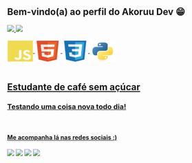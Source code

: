 ## Bem-vindo(a) ao perfil do Akoruu Dev 😁

<div>
  <a href="https://github.com/akoruudev">
  <img height="180em" src="https://github-readme-stats.vercel.app/api?username=akoruudev&show_icons=true&theme=tokyonight&include_all_commits=true&count_private=true"/>
  <img height="180em" src="https://github-readme-stats.vercel.app/api/top-langs/?username=akoruudev&layout=compact&langs_count=6&theme=tokyonight"/>
</div>
 
<div style="display: inline_block"><br>
  <img align="center" alt="Js" height="50" width="60" src="https://raw.githubusercontent.com/devicons/devicon/master/icons/javascript/javascript-plain.svg ">
  <img align="center" alt="HTML" height="50" width="60" src="https://raw.githubusercontent.com/devicons/devicon/master/icons/html5/html5-original.svg ">
  <img align="center" alt="CSS" height="50" width="60" src="https://raw.githubusercontent.com/devicons/devicon/master/icons/css3/css3-original.svg ">
  <img align="center" alt="Python" height="50" width="60" src="https://github.com/devicons/devicon/blob/master/icons/python/python-original.svg ">
</div>
 
 <br>
 
  ## Estudante de café sem açúcar
  ### Testando uma coisa nova todo dia!
 
<div style="display: inline_block"><br>
 
 #### Me acompanha lá nas redes sociais :)
 
 <!--
  <a href="" target="_blank"><img src="https://img.shields.io/badge/YouTube-FF0000?style=for-the- badge&logo=youtube&logoColor=white" target="_blank"></a>
 -->
 
  <a href="https://www.instagram.com/akoruudev/" target="_blank"><img src="https://icon-library.com/images/instagram-icon-png/instagram-icon-png-6.jpg" height="50" target="_blank"></a><t>
 <a href="https://discord.gg/p2aPNSqzVZ" target="_blank"><img src="https://logodownload.org/wp-content/uploads/2017/11/discord-logo-icone.png" height="50" target="_blank"></a><t>
  <a href = "mailto:akoruu.dev@gmail.com"><img src="https://cdn-icons-png.flaticon.com/512/5968/5968534.png" height="50" destino ="_blank"></a><t>
  <a href="https://www.linkedin.com/in/akoruudev/" target="_blank"><img src="https://cdn-icons-png.flaticon.com/512/145/145807.png" height="50" target="_blank"></a>
 
 
 <!--
  ![Animação de cobra](https://github.com/akoruudev/akoruudev/blob/output/github-contribution-grid-snake.svg)
-->
</div>
